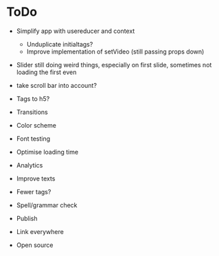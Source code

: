 # ToDo

- Simplify app with usereducer and context
  - Unduplicate initialtags?
  - Improve implementation of setVideo (still passing props down)
- Slider still doing weird things, especially on first slide, sometimes not loading the first even
- take scroll bar into account?
- Tags to h5?
- Transitions
- Color scheme
- Font testing
- Optimise loading time
- Analytics
- Improve texts
- Fewer tags?
- Spell/grammar check

- Publish
- Link everywhere
- Open source
